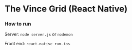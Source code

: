 # The Vince Grid (React Native)

### How to run

Server: `node server.js` or `nodemon`

Front end: `react-native run-ios`
